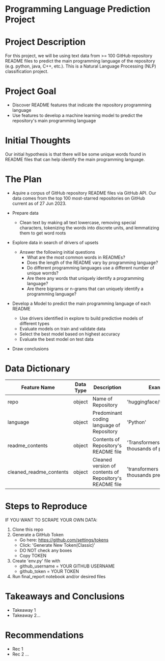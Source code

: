# Programming Language Prediction Project
 
# Project Description
 
For this project, we will be using text data from >= 100 GitHub repository README files to predict the main programming language of the repository (e.g. python, java, C++, etc.). This is a Natural Language Processing (NLP) classification project.
 
# Project Goal
 
* Discover README features that indicate the repository programming language
* Use features to develop a machine learning model to predict the repository's main programming language
 
# Initial Thoughts
 
Our initial hypothesis is that there will be some unique words found in README files that can help identify the main programming language.
 
# The Plan
 
* Aquire a corpus of GitHub repository README files via GitHub API. Our data comes from the top 100 most-starred repositories on GitHub current as of 27 Jun 2023.
 
* Prepare data
    * Clean text by making all text lowercase, removing special characters, tokenizing the words into discrete units, and lemmatizing them to get word roots
 
* Explore data in search of drivers of upsets
   * Answer the following initial questions
       * What are the most common words in READMEs?
       * Does the length of the README vary by programming language?
       * Do different programming languages use a different number of unique worrds?
       * Are there any words that uniquely identify a programming language?
       * Are there bigrams or n-grams that can uniquely identify a programming language?
      
* Develop a Model to predict the main programming language of each README
   * Use drivers identified in explore to build predictive models of different types
   * Evaluate models on train and validate data
   * Select the best model based on highest accuracy
   * Evaluate the best model on test data
 
* Draw conclusions
 
# Data Dictionary

| Feature Name | Data Type | Description | Example |
| ----- | ----- | ----- | ----- |
| repo | object | Name of Repository | 'huggingface/transformers' |
| language | object | Predominant coding language of Repository | 'Python' |
| readme_contents | object | Contents of Repository's README file | 'Transformers provides thousands of pretrained...' |
| cleaned_readme_contents | object | Cleaned version  of contents of Repository's README file | 'transformers provides thousands pretrained...' |

# Steps to Reproduce
IF YOU WANT TO SCRAPE YOUR OWN DATA:
1) Clone this repo
2) Generate a GitHub Token
    * Go here: https://github.com/settings/tokens
    * Click: 'Generate New Token(Classic)'
    * DO NOT check any boxes
    * Copy TOKEN
3) Create 'env.py' file with
    * github_username = YOUR GITHUB USERNAME
    * github_token = YOUR TOKEN
4) Run final_report notebook and/or desired files
 
# Takeaways and Conclusions
* Takeaway 1
* Takeaway 2...
 
# Recommendations
* Rec 1
* Rec 2 ...